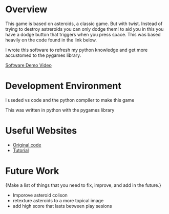 # Overview


This game is based on asteroids, a classic game. But with twist. Instead of trying to destroy astreroids you can only dodge them! to aid you in this you have a dodge button that triggers when you press space. This was based heavily on the code found in the link below.

I wrote this software to refresh my python knowledge and get more accustomed to the pygames library.


[Software Demo Video](http://youtube.link.goes.here)

# Development Environment

I useded vs code and the python compiler to make this game

This was written in python with the pygames library

# Useful Websites

* [Original code](https://github.com/araboy24/AsteroidsTut/blob/master/main.py)
* [Tutorial](https://www.youtube.com/watch?v=XKMjMGbdrpY&t=34s)

# Future Work

{Make a list of things that you need to fix, improve, and add in the future.}
* Imporove asteroid colison 
* retexture asteroids to a more topical image
* add high score that lasts between play sesions
